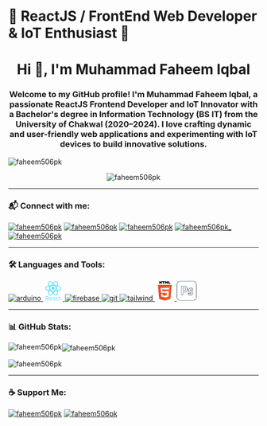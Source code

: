 # 🌟 ReactJS / FrontEnd Web Developer & IoT Enthusiast 🌟 
<h1 align="center">Hi 👋, I'm Muhammad Faheem Iqbal</h1>
<h3 align="center">
Welcome to my GitHub profile! I'm Muhammad Faheem Iqbal, a passionate ReactJS Frontend Developer and IoT Innovator with a Bachelor's degree in Information Technology (BS IT) from the University of Chakwal (2020–2024). I love crafting dynamic and user-friendly web applications and experimenting with IoT devices to build innovative solutions.
</h3>

<p align="left"> <img src="https://komarev.com/ghpvc/?username=faheem506pk&label=Profile%20views&color=0e75b6&style=flat" alt="faheem506pk" /> </p>

<p align="center"> 
  <img src="https://github-profile-trophy.vercel.app/?username=faheem506pk&theme=onedark&no-frame=true&column=6&margin-w=15" alt="faheem506pk" />
</p>

---

<h3 align="left">📬 Connect with me:</h3>
<p align="left">
<a href="https://twitter.com/faheem506pk" target="blank"><img align="center" src="https://raw.githubusercontent.com/rahuldkjain/github-profile-readme-generator/master/src/images/icons/Social/twitter.svg" alt="faheem506pk" height="30" width="40" /></a>
<a href="https://linkedin.com/in/faheem506pk" target="blank"><img align="center" src="https://raw.githubusercontent.com/rahuldkjain/github-profile-readme-generator/master/src/images/icons/Social/linked-in-alt.svg" alt="faheem506pk" height="30" width="40" /></a>
<a href="https://fb.com/faheem506pk" target="blank"><img align="center" src="https://raw.githubusercontent.com/rahuldkjain/github-profile-readme-generator/master/src/images/icons/Social/facebook.svg" alt="faheem506pk" height="30" width="40" /></a>
<a href="https://instagram.com/faheem506pk_" target="blank"><img align="center" src="https://raw.githubusercontent.com/rahuldkjain/github-profile-readme-generator/master/src/images/icons/Social/instagram.svg" alt="faheem506pk_" height="30" width="40" /></a>
<a href="https://www.youtube.com/c/faheem506pk" target="blank"><img align="center" src="https://raw.githubusercontent.com/rahuldkjain/github-profile-readme-generator/master/src/images/icons/Social/youtube.svg" alt="faheem506pk" height="30" width="40" /></a>
</p>

---

<h3 align="left">🛠️ Languages and Tools:</h3>
<p align="left">
<a href="https://www.arduino.cc/" target="_blank" rel="noreferrer"> <img src="https://cdn.worldvectorlogo.com/logos/arduino-1.svg" alt="arduino" width="40" height="40"/> </a>
<a href="https://reactjs.org/" target="_blank" rel="noreferrer"> <img src="https://raw.githubusercontent.com/devicons/devicon/master/icons/react/react-original-wordmark.svg" alt="react" width="40" height="40"/> </a>
<a href="https://firebase.google.com/" target="_blank" rel="noreferrer"> <img src="https://www.vectorlogo.zone/logos/firebase/firebase-icon.svg" alt="firebase" width="40" height="40"/> </a>
<a href="https://git-scm.com/" target="_blank" rel="noreferrer"> <img src="https://www.vectorlogo.zone/logos/git-scm/git-scm-icon.svg" alt="git" width="40" height="40"/> </a>
<a href="https://tailwindcss.com/" target="_blank" rel="noreferrer"> <img src="https://www.vectorlogo.zone/logos/tailwindcss/tailwindcss-icon.svg" alt="tailwind" width="40" height="40"/> </a>
<a href="https://www.w3.org/html/" target="_blank" rel="noreferrer"> <img src="https://raw.githubusercontent.com/devicons/devicon/master/icons/html5/html5-original-wordmark.svg" alt="html5" width="40" height="40"/> </a>
<a href="https://www.photoshop.com/en" target="_blank" rel="noreferrer"> <img src="https://raw.githubusercontent.com/devicons/devicon/master/icons/photoshop/photoshop-line.svg" alt="photoshop" width="40" height="40"/> </a>
</p>

---

<h3 align="left">📊 GitHub Stats:</h3>
<p>
<img align="left" src="https://github-readme-stats.vercel.app/api/top-langs?username=faheem506pk&show_icons=true&locale=en&layout=compact" alt="faheem506pk" />
</p>

<p>
<img align="center" src="https://github-readme-stats.vercel.app/api?username=faheem506pk&show_icons=true&locale=en" alt="faheem506pk" />
</p>

<p>
<img align="center" src="https://github-readme-streak-stats.herokuapp.com/?user=faheem506pk&" alt="faheem506pk" />
</p>

---

<h3 align="left">☕ Support Me:</h3>
<p>
<a href="https://www.buymeacoffee.com/faheem506pk"> <img align="center" src="https://cdn.buymeacoffee.com/buttons/v2/default-yellow.png" height="50" width="210" alt="faheem506pk" /></a>
<a href="https://ko-fi.com/faheem506pk"> <img align="center" src="https://cdn.ko-fi.com/cdn/kofi3.png?v=3" height="50" width="210" alt="faheem506pk" /></a>
</p>

